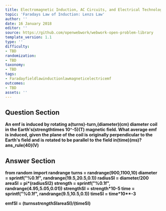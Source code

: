 ```yaml
---
title: Electromagnetic Induction, AC Circuits, and Electrical Technologies
topic: 'Faradays Law of Induction: Lenzs Law'
author: ''
date: 16 January 2018
editor: ''
source: https://github.com/openwebwork/webwork-open-problem-library
template_version: 1.1
type: ''
difficulty:
- TBD
randomization:
- TBD
taxonomy:
- TBD
tags:
- Faradayfieldlawinductionlawmagneticelectricemf
outcomes:
- TBD
assets: ''
---
```


## Question Section 

<b>
An emf is induced by rotating a(turns)-turn,(diameter)(cm) diameter coil in the Earth's(strengthtimes 10^-5)(T) magnetic field. What average emf is induced, given the plane of the coil is originally perpendicular to the Earth's field and is rotated to be parallel to the field in(time)(ms)?
ans_rule(40)(V)



## Answer Section

from random import randrange
turns = randrange(900,1100,10)
diameter = sprintf("%0.1f", randrange(19.5,20.5,0.1))
radiusSI = diameter/200
areaSI = pi*(radiusSI**2)
strength = sprintf("%0.1f", randrange(4.95,5.05,0.01))
strengthSI = strength*10**-5
time = sprintf("%0.1f", randrange(9.5,10.5,0.1))
timeSI = time*10**-3

emfSI = (turns*strengthSI*areaSI)/(timeSI)